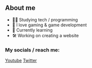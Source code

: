 ## About me
- 👨‍💻 Studying tech / programming
- 🚀 I love gaming & game development
- 🗿 Currently learning
- 🛠 Working on creating a website

### My socials / reach me:
[Youtube](https://www.youtube.com/channel/UCJalzG6aVnf1h5O5j3sgInw) 
[Twitter](https://twitter.com/Polartwter)
